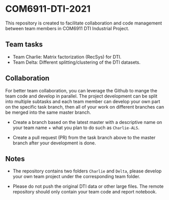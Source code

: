 # COM6911-DTI-2021

This repository is created to facilitate collaboration and code management between team members in COM6911 DTI 
Industrial Project.

## Team tasks

- Team Charlie: Matrix factorization (RecSys) for DTI.
- Team Delta: Different splitting/clustering of the DTI datasets.

## Collaboration

For better team collaboration, you can leverage the Github to mange the team code and develop in parallel. The project 
development can be split into multiple subtasks and each team member can develop your own part on the specific task 
branch, then all of your work on different branches can be merged into the same master branch.

- Create a branch based on the latest master with a descriptive name on your team name + what you plan to do 
  such as `Charlie-ALS`.
  
- Create a pull request (PR) from the task branch above to the master branch after your development is done.

## Notes

- The repository contains two folders `Charlie` and `Delta`, please develop your own team project under the corresponding 
  team folder.
  
- Please do not push the original DTI data or other large files. The remote repository should only contain your team code and
report notebook.
  




